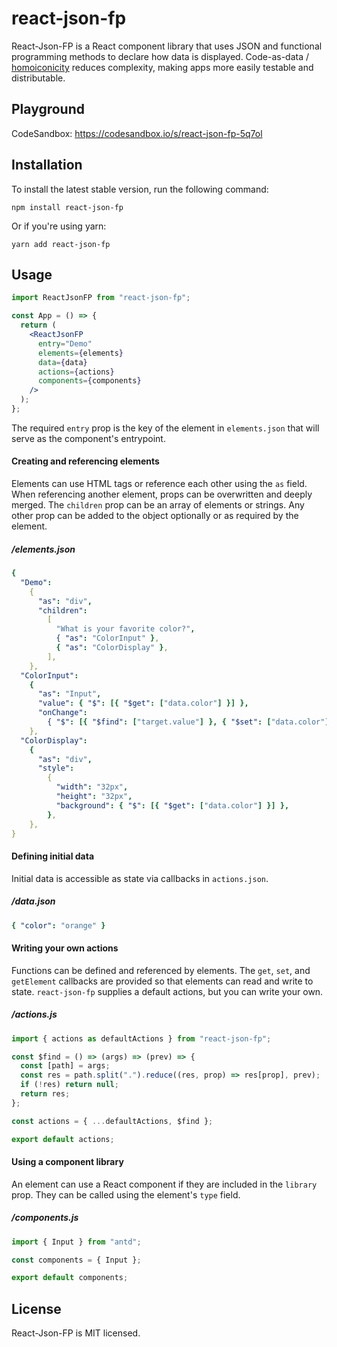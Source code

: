 # react-json-fp

React-Json-FP is a React component library that uses JSON and functional programming methods to declare how data is displayed. Code-as-data / [homoiconicity](https://en.wikipedia.org/wiki/Homoiconicity) reduces complexity, making apps more easily testable and distributable.

## Playground

CodeSandbox: https://codesandbox.io/s/react-json-fp-5q7ol

## Installation

To install the latest stable version, run the following command:

```
npm install react-json-fp
```

Or if you're using yarn:

```
yarn add react-json-fp
```

## Usage

```jsx
import ReactJsonFP from "react-json-fp";

const App = () => {
  return (
    <ReactJsonFP
      entry="Demo"
      elements={elements}
      data={data}
      actions={actions}
      components={components}
    />
  );
};
```

The required `entry` prop is the key of the element in `elements.json` that will serve as the component's entrypoint.

#### Creating and referencing elements

Elements can use HTML tags or reference each other using the `as` field. When referencing another element, props can be overwritten and deeply merged. The `children` prop can be an array of elements or strings. Any other prop can be added to the object optionally or as required by the element.

##### /elements.json

```yaml
{
  "Demo":
    {
      "as": "div",
      "children":
        [
          "What is your favorite color?",
          { "as": "ColorInput" },
          { "as": "ColorDisplay" },
        ],
    },
  "ColorInput":
    {
      "as": "Input",
      "value": { "$": [{ "$get": ["data.color"] }] },
      "onChange":
        { "$": [{ "$find": ["target.value"] }, { "$set": ["data.color"] }] },
    },
  "ColorDisplay":
    {
      "as": "div",
      "style":
        {
          "width": "32px",
          "height": "32px",
          "background": { "$": [{ "$get": ["data.color"] }] },
        },
    },
}
```

#### Defining initial data

Initial data is accessible as state via callbacks in `actions.json`.

##### /data.json

```yaml
{ "color": "orange" }
```

#### Writing your own actions

Functions can be defined and referenced by elements. The `get`, `set`, and `getElement` callbacks are provided so that elements can read and write to state. `react-json-fp` supplies a default actions, but you can write your own.

##### /actions.js

```jsx
import { actions as defaultActions } from "react-json-fp";

const $find = () => (args) => (prev) => {
  const [path] = args;
  const res = path.split(".").reduce((res, prop) => res[prop], prev);
  if (!res) return null;
  return res;
};

const actions = { ...defaultActions, $find };

export default actions;
```

#### Using a component library

An element can use a React component if they are included in the `library` prop. They can be called using the element's `type` field.

##### /components.js

```javascript
import { Input } from "antd";

const components = { Input };

export default components;
```

## License

React-Json-FP is MIT licensed.
